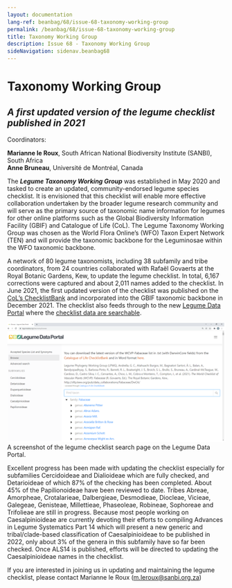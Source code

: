```yaml
---
layout: documentation
lang-ref: beanbag/68/issue-68-taxonomy-working-group
permalink: /beanbag/68/issue-68-taxonomy-working-group
title: Taxonomy Working Group
description: Issue 68 - Taxonomy Working Group
sideNavigation: sidenav.beanbag68
---
```


# Taxonomy Working Group

## *A first updated version of the legume checklist published in 2021*  

Coordinators:  

**Marianne le Roux**, South African National Biodiversity Institute (SANBI), South Africa  
**Anne Bruneau**, Université de Montréal, Canada  

The ***Legume Taxonomy Working Group*** was established in May 2020 and tasked to create an updated, community-endorsed legume species checklist. It is envisioned that this checklist will enable more effective collaboration undertaken by the broader legume research community and will serve as the primary source of taxonomic name information for legumes for other online platforms such as the Global Biodiversity Information Facility (GBIF) and Catalogue of Life (CoL). The Legume Taxonomy Working Group was chosen as the World Flora Online’s (WFO) Taxon Expert Network (TEN) and will provide the taxonomic backbone for the Leguminosae within the WFO taxonomic backbone.  

A network of 80 legume taxonomists, including 38 subfamily and tribe coordinators, from 24 countries collaborated with Rafaël Govaerts at the Royal Botanic Gardens, Kew, to update the legume checklist. In total, 6,167 corrections were captured and about 2,011 names added to the checklist. In June 2021, the first updated version of the checklist was published on the [CoL’s ChecklistBank](https://data.catalogueoflife.org/dataset/2304/about) and incorporated into the GBIF taxonomic backbone in December 2021. The checklist also feeds through to the new [Legume Data Portal](https://www.legumedata.org/) where the [checklist data are searchable](https://www.legumedata.org/taxonomy/browse).


![A screenshot of the legume checklist search page on the Legume Data Portal.](/assets/images/68/LPWG-2_Taxonomy.png)
A screenshot of the legume checklist search page on the Legume Data Portal.

Excellent progress has been made with updating the checklist especially for subfamilies Cercidoideae and Dialioideae which are fully checked, and Detarioideae of which 87% of the checking has been completed. About 45% of the Papilionoideae have been reviewed to date. Tribes Abreae, Amorpheae, Crotalarieae, Dalbergieae, Desmodieae, Diocleae, Vicieae, Galegeae, Genisteae, Millettieae, Phaseoleae, Robineae, Sophoreae and Trifolieae are still in progress. Because most people working on Caesalpinioideae are currently devoting their efforts to compiling Advances in Legume Systematics Part 14 which will present a new generic and tribal/clade-based classification of Caesalpinioideae to be published in 2022, only about 3% of the genera in this subfamily have so far been checked. Once ALS14 is published, efforts will be directed to updating the Caesalpinioideae names in the checklist.  

If you are interested in joining us in updating and maintaining the legume checklist, please contact Marianne le Roux (<m.leroux@sanbi.org.za>) 
